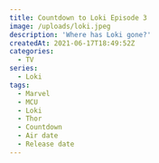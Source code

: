 ```yaml
---
title: Countdown to Loki Episode 3
image: /uploads/loki.jpeg
description: 'Where has Loki gone?'
createdAt: 2021-06-17T18:49:52Z
categories:
  - TV
series:
  - Loki
tags:
  - Marvel
  - MCU
  - Loki
  - Thor
  - Countdown
  - Air date
  - Release date
---
```


<div class='text-center py-12 text-6xl font-mono'>
<timepiece-countdown date='2021-06-23T07:00:00Z' :leading-zeroes='{ hours: true, minutes: true, seconds: true }' days-separator='&nbsp;days ' hours-separator=':' minutes-separator=':' seconds-separator='' expired-text='Go watch it now!'></timepiece-countdown>
</span>
